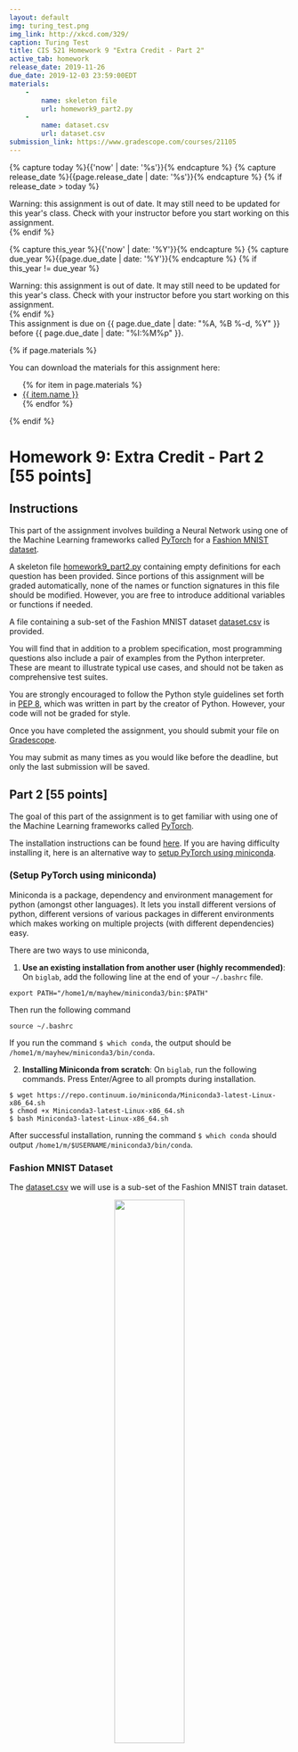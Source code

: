 ```yaml
---
layout: default
img: turing_test.png
img_link: http://xkcd.com/329/
caption: Turing Test
title: CIS 521 Homework 9 "Extra Credit - Part 2"
active_tab: homework
release_date: 2019-11-26
due_date: 2019-12-03 23:59:00EDT
materials:
    - 
        name: skeleton file
        url: homework9_part2.py 
    - 
        name: dataset.csv
        url: dataset.csv 
submission_link: https://www.gradescope.com/courses/21105
---
```


<!-- Check whether the assignment is ready to release -->
{% capture today %}{{'now' | date: '%s'}}{% endcapture %}
{% capture release_date %}{{page.release_date | date: '%s'}}{% endcapture %}
{% if release_date > today %} 
<div class="alert alert-danger">
Warning: this assignment is out of date.  It may still need to be updated for this year's class.  Check with your instructor before you start working on this assignment.
</div>
{% endif %}
<!-- End of check whether the assignment is up to date -->


<!-- Check whether the assignment is up to date -->
{% capture this_year %}{{'now' | date: '%Y'}}{% endcapture %}
{% capture due_year %}{{page.due_date | date: '%Y'}}{% endcapture %}
{% if this_year != due_year %} 
<div class="alert alert-danger">
Warning: this assignment is out of date.  It may still need to be updated for this year's class.  Check with your instructor before you start working on this assignment.
</div>
{% endif %}
<!-- End of check whether the assignment is up to date -->


<div class="alert alert-info">
This assignment is due on {{ page.due_date | date: "%A, %B %-d, %Y" }} before {{ page.due_date | date: "%I:%M%p" }}. 
</div>

{% if page.materials %}
<div class="alert alert-info">
You can download the materials for this assignment here:
<ul>
{% for item in page.materials %}
<li><a href="{{item.url}}">{{ item.name }}</a></li>
{% endfor %}
</ul>
</div>
{% endif %}



Homework 9: Extra Credit - Part 2 [55 points]
=============================================================

## <a name="instructions"></a> Instructions


This part of the assignment involves building a Neural Network using one of the Machine Learning frameworks called [PyTorch](https://pytorch.org) for a [Fashion MNIST dataset](https://github.com/zalandoresearch/fashion-mnist).

A skeleton file [homework9_part2.py](homework9_part2.py) containing empty definitions for each question has been provided. Since portions of this assignment will be graded automatically, none of the names or function signatures in this file should be modified. However, you are free to introduce additional variables or functions if needed.

A file containing a sub-set of the Fashion MNIST dataset [dataset.csv](dataset.csv) is provided. 

You will find that in addition to a problem specification, most programming questions also include a pair of examples from the Python interpreter. These are meant to illustrate typical use cases, and should not be taken as comprehensive test suites.

You are strongly encouraged to follow the Python style guidelines set forth in [PEP 8](http://www.python.org/dev/peps/pep-0008/), which was written in part by the creator of Python. However, your code will not be graded for style.

Once you have completed the assignment, you should submit your file on [Gradescope]({{page.submission_link}}).

You may submit as many times as you would like before the deadline, but only the last submission will be saved. 



## <a name="part_2"></a> Part 2 [55 points]

The goal of this part of the assignment is to get familiar with using one of the Machine Learning frameworks called [PyTorch](https://pytorch.org). 

The installation instructions can be found [here](https://pytorch.org/get-started/locally/). If you are having difficulty installing it, here is an alternative way to [setup PyTorch using miniconda](#setup).


### <a name="setup"></a>  (Setup PyTorch using miniconda)
Miniconda is a package, dependency and environment management for python (amongst other languages). It lets you install different versions of python, different versions of various packages in different environments which makes working on multiple projects (with different dependencies) easy.

There are two ways to use miniconda,

1. **Use an existing installation from another user (highly recommended)**: On ```biglab```, add the following line at the end of your ```~/.bashrc``` file.
```
export PATH="/home1/m/mayhew/miniconda3/bin:$PATH"
```
Then run the following command
```
source ~/.bashrc
```
If you run the command ```$ which conda```, the output should be ```/home1/m/mayhew/miniconda3/bin/conda```.

2. **Installing Miniconda from scratch**: On ```biglab```, run the following commands. Press Enter/Agree to all prompts during installation.
```
$ wget https://repo.continuum.io/miniconda/Miniconda3-latest-Linux-x86_64.sh
$ chmod +x Miniconda3-latest-Linux-x86_64.sh
$ bash Miniconda3-latest-Linux-x86_64.sh
```
After successful installation, running the command ```$ which conda``` should output ```/home1/m/$USERNAME/miniconda3/bin/conda```.


### Fashion MNIST Dataset

The [dataset.csv](dataset.csv) we will use is a sub-set of the Fashion MNIST train dataset. 

<p align="center">
<img src="images/fashion-mnist-sprite.png" class="img-responsive" width="50%" height="50%"/>
</p>

<p align="center">
<img src="images/embedding.gif" class="img-responsive" width="50%" height="50%"/>
</p>

The dataset contains 20000 28x28 greyscale images, where each image has a label from one of 10 classes:

| Label | Description |
| --- | --- |
| 0 | T-shirt/top |
| 1 | Trouser |
| 2 | Pullover |
| 3 | Dress |
| 4 | Coat |
| 5 | Sandal |
| 6 | Shirt |
| 7 | Sneaker |
| 8 | Bag |
| 9 | Ankle boot |


### Part 2.1 [5 points]

The [dataset.csv](dataset.csv) is a comma-separated csv file with a header 'label, pixel1, pixel2, ..., pixel 784'. 
The first column 'label' is a label from 0 to 9 inclusively, and the rest of the columns 'pixel1' ... 'pixel784' are 784 pixels of an image for a corresponding label.  

Your task is to fill in `load_data(file_path, reshape_images)`, where `file_path` is a string representing the path to a dataset and `reshape_images` is a boolean flag that indicates whether an image needs to be represented as one dimensional array of 784 pixels or reshaped to (1, 28, 28) array pixels.  This function returns 2 numpy arrays, where the first array corresponds to images and the second to labels. 
 
Since there are 20000 images and labels in `dataset.csv`, you should expect something as follows when the function is called with `reshape_images` set to `False`:

```python
>>> X, Y = load_data('dataset.csv', False)
>>> print(X.shape)
(20000, 784)
>>> print(Y.shape)
(20000,)
```

And something as follows when the function is called with `reshape_images` set to `True`:
```python
>>> X, Y = load_data('dataset.csv', True)
>>> print(X.shape)
(20000, 1, 28, 28)
>>> print(Y.shape)
(20000,)
```

Here is a way to visualise the first image of our data: 

```python
>>> import matplotlib.pyplot as plt
>>> class_names = ['T-Shirt', 'Trouser', 'Pullover', 'Dress', 'Coat', 'Sandal', 'Shirt', 'Sneaker', 'Bag', 'Ankle Boot']
>>> X, Y = load_data('dataset.csv', False)
>>> plt.imshow(X[0].reshape(28, 28), cmap='gray')
>>> plt.title(class_names[Y[0]])
>>> plt.show()
```
<p align="center">
<img src="images/first_image.png" class="img-responsive" width="50%" height="50%"/>
</p>


##### Data Loading and Processing in PyTorch

The `load_data(file_path, reshape_images)` function gets called in the `FashionMNISTDataset` class, which is given in the skeleton file. The `FashionMNISTDataset` class is a custom dataset that inherits [`torch.utils.data.Dataset`](https://pytorch.org/docs/stable/_modules/torch/utils/data/dataset.html#Dataset), which is an abstract class representing a dataset in PyTorch. We filled in the required `__len__` and `__getitem__` functions to return the size of the dataset and to add support the indexing of the dataset. 

```python
from torch.utils.data import Dataset
class FashionMNISTDataset(Dataset):
    def __init__(self, file_path, reshape_images):
        self.X, self.Y = load_data(file_path, reshape_images)

    def __len__(self):
        return len(self.X)

    def __getitem__(self, index):
        return self.X[index], self.Y[index]
```

Similarly to the previous snippets of code:

```python
>>> dataset= FashionMNISTDataset('dataset.csv', False)
>>> print(dataset.X.shape)
(20000, 784)
>>> print(dataset.Y.shape)
(20000,)
>>> dataset= FashionMNISTDataset('dataset.csv', True)
>>> print(dataset.X.shape)
(20000, 1, 28, 28)
>>> print(dataset.Y.shape)
(20000,)
```

This `FashionMNISTDataset` class can be used by [`torch.utils.data.DataLoader`](https://pytorch.org/docs/stable/_modules/torch/utils/data/dataloader.html#DataLoader), which is a dataset iterator and that provides ways to batch the data, shuffle the data, or load the data in parallel. Here is a snippet of code that uses `torch.utils.data.DataLoader` with  `batch_size` set to 10: 
```python
>>> dataset = FashionMNISTDataset('dataset.csv', False)
>>> data_loader = torch.utils.data.DataLoader(dataset=dataset, batch_size=10, shuffle=False)
>>> print(len(data_loader))
2000
>>> images, labels = list(data_loader)[0]
>>> print(type(images))
<class torch.LongTensor>
>>> print(images)
<class torch.LongTensor>

    0     0     0  ...     25     9     0
    0     0     0  ...      0     0     0
    0     0     0  ...      0     0     0
       ...         ...           ...       
    0     0     0  ...      0     0     0
    0     0     0  ...      0     0     0
    0     0     1  ...      0     0     0
[torch.LongTensor of size 10x784]
>>> print(type(labels))
<class torch.LongTensor>
>>> print(labels)

 5
 0
 1
 4
 7
 6
 2
 1
 9
 0
[torch.LongTensor of size 10]
```
Note that we added the code to load the data with `torch.utils.data.DataLoader` in the `main()` function of the skeleton file. 


    
### Part 2.2 - 2.4  [45 points]

For the next part of the assignment we give you a few functions that you are welcome to use and modify.  They are:

* The `train(model, data_loader, num_epochs, learning_rate)` function, which accepts the following arguments
1. a `model` which is a subclass of [`torch.nn.Module`](https://pytorch.org/docs/stable/_modules/torch/nn/modules/module.html#Module), 
2. a `data_loader` which is a class of [`torch.utils.data.DataLoader`](https://pytorch.org/docs/stable/_modules/torch/utils/data/dataloader.html#DataLoader) 
3. two hyper-parameters: `num_epochs` and `learning_rate`.
This function trains a `model` for the specified `num_epochs` using [`torch.nn.CrossEntropyLoss`](https://pytorch.org/docs/stable/nn.html#loss-functions) loss function and [`torch.optim.Adam`](https://pytorch.org/docs/stable/optim.html) as an optimizer. Once in a specified amount of iterations, the function prints the current loss, train accuracy, train F1-score for the model. 

* The `evaluate(model, data_loader)` function, which accepts
1. a `model` which is a subclass of [`torch.nn.Module`](https://pytorch.org/docs/stable/_modules/torch/nn/modules/module.html#Module) 
2. a `data_loader` which is a class of [`torch.utils.data.DataLoader`](https://pytorch.org/docs/stable/_modules/torch/utils/data/dataloader.html#DataLoader).

The `evaluate` function returns a list of actual labels and a list of predicted labels by that `model` for this `data_loader` class. This function can be used to get the metrics, such as accuracy or F1-score.

* The `plot_confusion_matrix(cm, class_names, title=None)` function, which visualises a confusion matrix. It accepts
1. a confusion matrix `cm`, 
2. a list of corresponding `class_names` 
3. an optional `title`. 

The `plot_confusion_matrix` function was modified from [here](https://scikit-learn.org/stable/auto_examples/model_selection/plot_confusion_matrix.html).


All you have to do is to fill in `__init__(self)` and  `forward(self, x)` for 3 different classes: *Easy*, *Medium*, and *Advanced*.  

#### Part 2.2: Easy [10 pts]

In this part we ask you to fill in `__init__(self)` and  `forward(self, x)` of the `EasyModel` class. `EasyModel` is a subclass of [`torch.nn.Module`](https://pytorch.org/docs/stable/_modules/torch/nn/modules/module.html#Module), which is a base class for all neural network models in PyTorch. 
We ask you to build a model that consists of a single linear layer (using [`torch.nn.Linear`](https://pytorch.org/docs/stable/nn.html#linear-layers)).  You will need to write one line of code.  It starts with `self.fc = torch.nn.Linear`. It maps the size of the representation of an image to the number of classes.
We recommend to have look around the API for [`torch.nn`](https://pytorch.org/docs/stable/nn.html). 

Once you have filled in `__init__(self)` and  `forward(self, x)` of the `EasyModel` class you should expect something similar to this:

```python
>>> class_names = ['T-Shirt', 'Trouser', 'Pullover', 'Dress', 'Coat', 'Sandal', 'Shirt', 'Sneaker', 'Bag', 'Ankle Boot']
>>> num_epochs = 2
>>> batch_size = 100
>>> learning_rate = 0.001
>>> data_loader = torch.utils.data.DataLoader(dataset=FashionMNISTDataset('dataset.csv', False),  batch_size=batch_size, shuffle=True)
>>> easy_model = EasyModel()
>>> train(easy_model, data_loader, num_epochs, learning_rate)
Epoch : 0/2, Iteration : 49/200,  Loss: 5.7422, Train Accuracy: 73.3450, Train F1 Score: 72.6777
Epoch : 0/2, Iteration : 99/200,  Loss: 7.6222, Train Accuracy: 76.7650, Train F1 Score: 75.8522
Epoch : 0/2, Iteration : 149/200,  Loss: 8.9238, Train Accuracy: 76.9600, Train F1 Score: 76.6251
Epoch : 0/2, Iteration : 199/200,  Loss: 6.3722, Train Accuracy: 76.9450, Train F1 Score: 77.1084
Epoch : 1/2, Iteration : 49/200,  Loss: 6.0220, Train Accuracy: 72.7300, Train F1 Score: 73.4246
Epoch : 1/2, Iteration : 99/200,  Loss: 4.4724, Train Accuracy: 78.5450, Train F1 Score: 78.6831
Epoch : 1/2, Iteration : 149/200,  Loss: 3.9865, Train Accuracy: 79.5950, Train F1 Score: 79.3139
Epoch : 1/2, Iteration : 199/200,  Loss: 4.8550, Train Accuracy: 75.4150, Train F1 Score: 73.7432
>>> y_true_easy, y_pred_easy = evaluate(easy_model, data_loader)
>>> print(f'Easy Model: '
          f'Final Train Accuracy: {100.* accuracy_score(y_true_easy, y_pred_easy):.4f},',
          f'Final Train F1 Score: {100.* f1_score(y_true_easy, y_pred_easy, average="weighted"):.4f}')
Easy Model: Final Train Accuracy: 75.4150, Final Train F1 Score: 73.7432
>>> plot_confusion_matrix(confusion_matrix(y_true_easy, y_pred_easy), class_names, 'Easy Model')
```
<p align="center">
<img src="images/easy_model.png" class="img-responsive" width="50%" height="50%"/>
</p>


We reserved multiple datasets for testing with the same distribution of labels as given in `dataset.csv`. We will train and evaluate your model on our end using the same `train()` and `evaluate()` functions as given. 
Full points will be given for an `Easy Model` for num_epochs = 2, batch_size = 100, learning_rate = 0.001 if the accuracy on the reserved datasets and F1-Score is >= 73%.


#### Part 2.3: Medium [15 pts]

In this part we ask you to fill in `__init__(self)` and  `forward(self, x)` of the `MediumModel` class that is a subclass of [`torch.nn.Module`](https://pytorch.org/docs/stable/_modules/torch/nn/modules/module.html#Module). 
We ask you to build a model that consists of a multiple fully-connected linear layers (using [`torch.nn.Linear`](https://pytorch.org/docs/stable/nn.html#linear-layers)).
The network architecture is open-ended, so it is up to you to decide the number of linear layers and the size of nodes within the hidden layer(s). There are many tutorials online for you to use, for instance [this blog post](http://adventuresinmachinelearning.com/pytorch-tutorial-deep-learning/) gives a good solution for our  `Medium` class  by building a Fully-Connected Network with 2 hidden layers.  You can also use activation functions like ReLU. 
Remember that the input to this model is the size of a one dimensional representation of an image and the output is the number of classes as for the Easy Model.

Once you have filled in `__init__(self)` and  `forward(self, x)` of the `MediumModel` class you should expect something similar to this:
```python
>>> class_names = ['T-Shirt', 'Trouser', 'Pullover', 'Dress', 'Coat', 'Sandal', 'Shirt', 'Sneaker', 'Bag', 'Ankle Boot']
>>> num_epochs = 2
>>> batch_size = 100
>>> learning_rate = 0.001
>>> data_loader = torch.utils.data.DataLoader(dataset=FashionMNISTDataset('dataset.csv', False),  batch_size=batch_size, shuffle=True)
>>> medium_model = MediumModel()
>>> train(medium_model, data_loader, num_epochs, learning_rate)
>>> y_true_medium, y_pred_medium = evaluate(medium_model, data_loader)
Epoch : 0/2, Iteration : 49/200,  Loss: 0.7257, Train Accuracy: 76.7000, Train F1 Score: 76.6240
Epoch : 0/2, Iteration : 99/200,  Loss: 0.6099, Train Accuracy: 79.6000, Train F1 Score: 79.3427
Epoch : 0/2, Iteration : 149/200,  Loss: 0.3406, Train Accuracy: 80.3550, Train F1 Score: 79.2653
Epoch : 0/2, Iteration : 199/200,  Loss: 0.4423, Train Accuracy: 82.2350, Train F1 Score: 82.1259
Epoch : 1/2, Iteration : 49/200,  Loss: 0.6591, Train Accuracy: 82.2450, Train F1 Score: 81.5656
Epoch : 1/2, Iteration : 99/200,  Loss: 0.5055, Train Accuracy: 81.7150, Train F1 Score: 81.2029
Epoch : 1/2, Iteration : 149/200,  Loss: 0.4616, Train Accuracy: 83.9600, Train F1 Score: 83.4397
Epoch : 1/2, Iteration : 199/200,  Loss: 0.3895, Train Accuracy: 84.3500, Train F1 Score: 84.3794
>>> print(f'Medium Model: '
      f'Final Train Accuracy: {100.* accuracy_score(y_true_medium, y_pred_medium):.4f},',
      f'Final F1 Score: {100.* f1_score(y_true_medium, y_pred_medium, average="weighted"):.4f}')
Medium Model: Final Train Accuracy: 84.3500, Final F1 Score: 84.3794
>>> plot_confusion_matrix(confusion_matrix(y_true_medium, y_pred_medium), class_names, 'Medium Model')
```

<p align="center">
<img src="images/medium_model.png" class="img-responsive" width="50%" height="50%"/>
</p>


As before, we reserved multiple datasets for testing with the same distribution of labels as given in `dataset.csv`. We will train and evaluate your model on our end using the same `train()` and `evaluate()` functions as given. 
Full points will be given for a `Medium Model` for num_epochs = 2, batch_size = 100, learning_rate = 0.001 if the accuracy on the reserved datasets and F1-Score is >= 82%.


#### Part 2.4: Advanced [20 pts]

In this part we ask you to fill in `__init__(self)` and  `forward(self, x)` of the `Advanced` class that is a subclass of [`torch.nn.Module`](https://pytorch.org/docs/stable/_modules/torch/nn/modules/module.html#Module).
We ask you to build a Convolutional Neural Network, which will consists of one or more convolutional layers ([`torch.nn.Conv2d`](https://pytorch.org/docs/stable/nn.html#convolutional-layers)) connected by the linear layers. The architecture is open-ended, so it is up to you to decide the number of layers, kernel size, activation functions etc. 
You can see performance of different architectures for this dataset [here](https://github.com/zalandoresearch/fashion-mnist/blob/master/README.md#Benchmark). 
The input to this model, unlike the input for `Easy` and `Medium` Models is expected to be different, and this is the reason why we asked you to reshape the images in Part 2.1. The output of this model remains the same as before.

Once you have filled in `__init__(self)` and  `forward(self, x)` of the `EasyModel` class you can use the following to see the performance of your  

```python
>>> class_names = ['T-Shirt', 'Trouser', 'Pullover', 'Dress', 'Coat', 'Sandal', 'Shirt', 'Sneaker', 'Bag', 'Ankle Boot']
>>> num_epochs = 2
>>> batch_size = 100
>>> learning_rate = 0.001
>>> data_loader_reshaped = torch.utils.data.DataLoader(dataset=FashionMNISTDataset('dataset.csv', True), batch_size=batch_size, shuffle=True)
>>> advanced_model = AdvancedModel()
>>> train(advanced_model, data_loader_reshaped, num_epochs, learning_rate)
>>> y_true_advanced, y_pred_advanced = evaluate(advanced_model, data_loader_reshaped)
Epoch : 0/2, Iteration : 49/200,  Loss: 0.7043, Train Accuracy: 80.2100, Train F1 Score: 79.9030
Epoch : 0/2, Iteration : 99/200,  Loss: 0.4304, Train Accuracy: 84.0650, Train F1 Score: 83.9004
Epoch : 0/2, Iteration : 149/200,  Loss: 0.4911, Train Accuracy: 85.0850, Train F1 Score: 84.4854
Epoch : 0/2, Iteration : 199/200,  Loss: 0.3728, Train Accuracy: 86.9900, Train F1 Score: 86.9663
Epoch : 1/2, Iteration : 49/200,  Loss: 0.3628, Train Accuracy: 87.2150, Train F1 Score: 86.9041
Epoch : 1/2, Iteration : 99/200,  Loss: 0.3961, Train Accuracy: 87.7100, Train F1 Score: 87.7028
Epoch : 1/2, Iteration : 149/200,  Loss: 0.3038, Train Accuracy: 88.9200, Train F1 Score: 88.9186
Epoch : 1/2, Iteration : 199/200,  Loss: 0.3445, Train Accuracy: 89.2500, Train F1 Score: 88.8764
>>> print(f'Advanced Model: '
  f'Final Train Accuracy: {100.* accuracy_score(y_true_advanced, y_pred_advanced):.4f},',
  f'Final F1 Score: {100.* f1_score(y_true_advanced, y_pred_advanced, average="weighted"):.4f}')
Advanced Model: Final Train Accuracy: 89.2500, Final F1 Score: 88.8764
plot_confusion_matrix(confusion_matrix(y_true_advanced, y_pred_advanced), class_names, 'Advanced Model')
```

<p align="center">
<img src="images/advanced_model.png" class="img-responsive" width="50%" height="50%"/>
</p>


As before, we reserved multiple datasets for testing with the same distribution of labels as given in `dataset.csv`. We will train and evaluate your model on our end using the same `train()` and `evaluate()` functions as given. 
Full points will be given for a `Advanced Model` for num_epochs = 2, batch_size = 100, learning_rate = 0.001 if the accuracy on the reserved datasets and F1-Score is >= 88%.


## 3. Feedback [5 points]
1. **[2 points]** What were the two classes that one of your models confused the most?
2. **[3 points]** Describe your architecture for the Advanced Model.
3. **[0 points]** Approximately how long did you spend on this assignment?
4. **[0 points]** Which aspects of this assignment did you find most challenging? Were there any significant stumbling blocks?
5. **[0 points]**  Which aspects of this assignment did you like? Is there anything you would have changed?